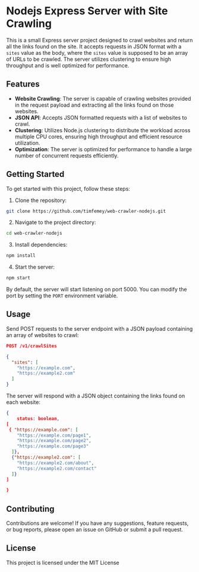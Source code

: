 # Nodejs Express Server with Site Crawling

This is a small Express server project designed to crawl websites and return all the links found on the site. It accepts requests in JSON format with a `sites` value as the body, where the `sites` value is supposed to be an array of URLs to be crawled. The server utilizes clustering to ensure high throughput and is well optimized for performance.

## Features

- **Website Crawling**: The server is capable of crawling websites provided in the request payload and extracting all the links found on those websites.
- **JSON API**: Accepts JSON formatted requests with a list of websites to crawl.
- **Clustering**: Utilizes Node.js clustering to distribute the workload across multiple CPU cores, ensuring high throughput and efficient resource utilization.
- **Optimization**: The server is optimized for performance to handle a large number of concurrent requests efficiently.

## Getting Started

To get started with this project, follow these steps:

1. Clone the repository:

```bash
git clone https://github.com/timfemey/web-crawler-nodejs.git
```

2. Navigate to the project directory:

```bash
cd web-crawler-nodejs
```

3. Install dependencies:

```bash
npm install
```

4. Start the server:

```bash
npm start
```

By default, the server will start listening on port 5000. You can modify the port by setting the `PORT` environment variable.

## Usage

Send POST requests to the server endpoint with a JSON payload containing an array of websites to crawl:

```json
POST /v1/crawlSites

{
  "sites": [
    "https://example.com",
    "https://example2.com"
  ]
}
```

The server will respond with a JSON object containing the links found on each website:

```json
{
    status: boolean,
[
 { "https://example.com": [
    "https://example.com/page1",
    "https://example.com/page2",
    "https://example.com/page3"
  ]},
  {"https://example2.com": [
    "https://example2.com/about",
    "https://example2.com/contact"
  ]}
]

}
```

## Contributing

Contributions are welcome! If you have any suggestions, feature requests, or bug reports, please open an issue on GitHub or submit a pull request.

## License

This project is licensed under the MIT License